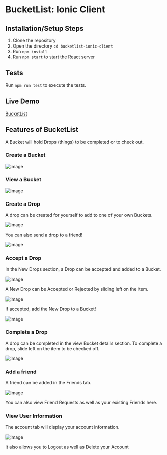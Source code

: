# BucketList: Ionic Client

## Installation/Setup Steps
1. Clone the repository
2. Open the directory `cd bucketlist-ionic-client`
3. Run `npm install`
4. Run `npm start` to start the React server

## Tests
Run `npm run test` to execute the tests.

## Live Demo
[BucketList](https://bucketlist450.now.sh/)

## Features of BucketList

A Bucket will hold Drops (things) to be completed or to check out.

### Create a Bucket

![image](https://i.imgur.com/azi9btJ.png)

### View a Bucket

![image](https://i.imgur.com/56jnebk.png)

### Create a Drop
A drop can be created for yourself to add to one of your own Buckets.

![image](https://i.imgur.com/iGIwI5g.png)

You can also send a drop to a friend!

![image](https://i.imgur.com/MwC8qIN.png)

### Accept a Drop

In the New Drops section, a Drop can be accepted and added to a Bucket.

![image](https://i.imgur.com/eCRoRru.png)

A New Drop can be Accepted or Rejected by sliding left on the item.

![image](https://i.imgur.com/mY8Ioeu.png)

If accepted, add the New Drop to a Bucket!

![image](https://i.imgur.com/J5Ius8W.png)

### Complete a Drop

A drop can be completed in the view Bucket details section. To complete a drop, slide left on the item to be checked off.

![image](https://i.imgur.com/JIERPjQ.png)

### Add a friend

A friend can be added in the Friends tab. 

![image](https://i.imgur.com/giD92pf.png)

You can also view Friend Requests as well as your existing Friends here.

### View User Information

The account tab will display your account information.

![image](https://i.imgur.com/atEP1vl.png)

It also allows you to Logout as well as Delete your Account
